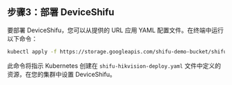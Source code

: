 ## 步骤3：部署 DeviceShifu

要部署 DeviceShifu，您可以从提供的 URL 应用 YAML 配置文件。在终端中运行以下命令：

```bash
kubectl apply -f https://storage.googleapis.com/shifu-demo-bucket/shifu-hikvision-deploy.yaml
```

此命令将指示 Kubernetes 创建在 `shifu-hikvision-deploy.yaml` 文件中定义的资源，在您的集群中设置 DeviceShifu。